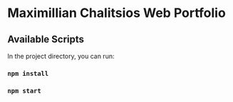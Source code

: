 # Maximillian Chalitsios Web Portfolio

## Available Scripts

In the project directory, you can run:

### `npm install`

### `npm start`